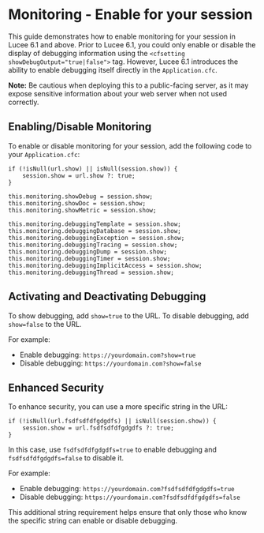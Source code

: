 <!--
{
  "title": "Monitoring - Enable for your session",
  "id": "monitoring-enable-for-your-session",
  "since": "6.1",
  "categories": [
    "monitoring",
    "debugging"
  ],
  "description": "Shows you a way to enable Monitoring for your session",
  "keywords": [
    "monitoring",
    "session"
  ]
}
-->

# Monitoring - Enable for your session

This guide demonstrates how to enable monitoring for your session in Lucee 6.1 and above. Prior to Lucee 6.1, you could only enable or disable the display of debugging information using the `<cfsetting showDebugOutput="true|false">` tag. However, Lucee 6.1 introduces the ability to enable debugging itself directly in the `Application.cfc`.

**Note:** Be cautious when deploying this to a public-facing server, as it may expose sensitive information about your web server when not used correctly.

## Enabling/Disable Monitoring

To enable or disable monitoring for your session, add the following code to your `Application.cfc`:

```lucee
if (!isNull(url.show) || isNull(session.show)) {
    session.show = url.show ?: true;
}

this.monitoring.showDebug = session.show;
this.monitoring.showDoc = session.show;
this.monitoring.showMetric = session.show;

this.monitoring.debuggingTemplate = session.show;
this.monitoring.debuggingDatabase = session.show;
this.monitoring.debuggingException = session.show;
this.monitoring.debuggingTracing = session.show;
this.monitoring.debuggingDump = session.show;
this.monitoring.debuggingTimer = session.show;
this.monitoring.debuggingImplicitAccess = session.show;
this.monitoring.debuggingThread = session.show;
```

## Activating and Deactivating Debugging

To show debugging, add `show=true` to the URL. To disable debugging, add `show=false` to the URL.

For example:

- Enable debugging: `https://yourdomain.com?show=true`
- Disable debugging: `https://yourdomain.com?show=false`

## Enhanced Security

To enhance security, you can use a more specific string in the URL:

```lucee
if (!isNull(url.fsdfsdfdfgdgdfs) || isNull(session.show)) {
    session.show = url.fsdfsdfdfgdgdfs ?: true;
}
```

In this case, use `fsdfsdfdfgdgdfs=true` to enable debugging and `fsdfsdfdfgdgdfs=false` to disable it.

For example:

- Enable debugging: `https://yourdomain.com?fsdfsdfdfgdgdfs=true`
- Disable debugging: `https://yourdomain.com?fsdfsdfdfgdgdfs=false`

This additional string requirement helps ensure that only those who know the specific string can enable or disable debugging.
